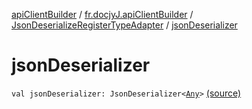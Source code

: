 [apiClientBuilder](../../index.md) / [fr.docjyJ.apiClientBuilder](../index.md) / [JsonDeserializeRegisterTypeAdapter](index.md) / [jsonDeserializer](./json-deserializer.md)

# jsonDeserializer

`val jsonDeserializer: JsonDeserializer<`[`Any`](https://kotlinlang.org/api/latest/jvm/stdlib/kotlin/-any/index.html)`>` [(source)](https://github.com/docjyj/apiClientBuilder/tree/master/src/main/kotlin/fr/docjyJ/apiClientBuilder/JsonDeserializeRegisterTypeAdapter.kt#L8)